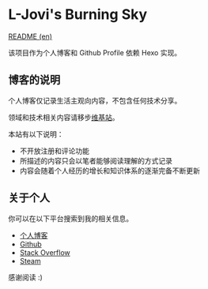 # L-Jovi's Burning Sky

[README (en)](./README-en.md)

该项目作为个人博客和 Github Profile 依赖 Hexo 实现。

## 博客的说明

个人博客仅记录生活主观向内容，不包含任何技术分享。

领域和技术相关内容请移步[维基站](https://blackpearl.fun)。

本站有以下说明：

- 不开放注册和评论功能
- 所描述的内容只会以笔者能够阅读理解的方式记录
- 内容会随着个人经历的增长和知识体系的逐渐完备不断更新

## 关于个人

你可以在以下平台搜索到我的相关信息。

- [个人博客](https://blog.jovipro.com)
- [Github](https://github.com/L-Jovi)
- [Stack Overflow](https://stackoverflow.com/users/4004375/e-jovi)
- [Steam](http://steamcommunity.com/id/eternal_jovi)

感谢阅读 :)
